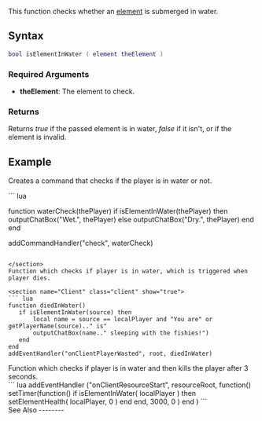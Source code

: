 This function checks whether an [element](/docs/element.md "wikilink") is submerged in water.

Syntax
------

``` lua
bool isElementInWater ( element theElement )
```

### Required Arguments

-   **theElement**: The element to check.

### Returns

Returns *true* if the passed element is in water, *false* if it isn't, or if the element is invalid.

Example
-------

Creates a command that checks if the player is in water or not.

<section name="Server" class="server" show="true">
``` lua

function waterCheck(thePlayer)
    if isElementInWater(thePlayer) then
        outputChatBox("Wet.", thePlayer)
    else
        outputChatBox("Dry.", thePlayer)
    end
end

addCommandHandler("check", waterCheck)
```

</section>
Function which checks if player is in water, which is triggered when player dies.

<section name="Client" class="client" show="true">
``` lua
function diedInWater()
   if isElementInWater(source) then
       local name = source == localPlayer and "You are" or getPlayerName(source).." is"
       outputChatBox(name.." sleeping with the fishies!")
   end
end
addEventHandler("onClientPlayerWasted", root, diedInWater)
```

</section>
Function which checks if player is in water and then kills the player after 3 seconds.

<section name="Client" class="client" show="true">
``` lua
addEventHandler ("onClientResourceStart", resourceRoot,
function()
    setTimer(function()
                if isElementInWater( localPlayer ) then
                    setElementHealth( localPlayer, 0 )
                 end
             end,
             3000, 0 )
end
)
```

</section>
See Also
--------
